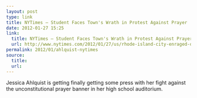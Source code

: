 ```yaml
---
layout: post
type: link
title: NYTimes — Student Faces Town's Wrath in Protest Against Prayer
date: 2012-01-27 15:25
link: 
  title: NYTimes — Student Faces Town's Wrath in Protest Against Prayer
  url: http://www.nytimes.com/2012/01/27/us/rhode-island-city-enraged-over-school-prayer-lawsuit.html
permalink: 2012/01/ahlquist-nytimes
source: 
  title: 
  url: 
---
```


Jessica Ahlquist is getting finally getting some press with her fight against the unconstitutional prayer banner in her high school auditorium.

